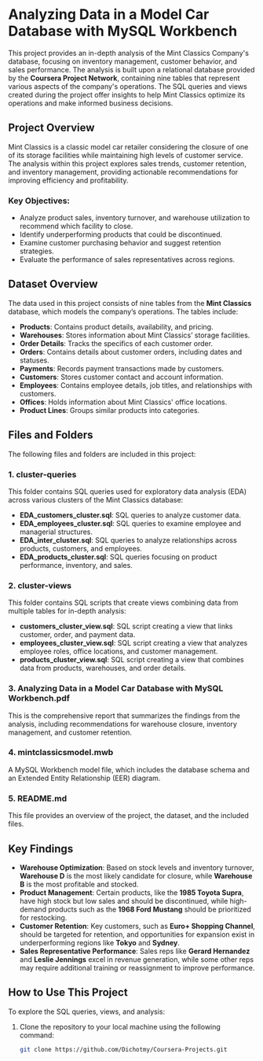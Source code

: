 # Analyzing Data in a Model Car Database with MySQL Workbench

This project provides an in-depth analysis of the Mint Classics Company's database, focusing on inventory management, customer behavior, and sales performance. The analysis is built upon a relational database provided by the **Coursera Project Network**, containing nine tables that represent various aspects of the company's operations. The SQL queries and views created during the project offer insights to help Mint Classics optimize its operations and make informed business decisions.

## Project Overview

Mint Classics is a classic model car retailer considering the closure of one of its storage facilities while maintaining high levels of customer service. The analysis within this project explores sales trends, customer retention, and inventory management, providing actionable recommendations for improving efficiency and profitability.

### Key Objectives:

- Analyze product sales, inventory turnover, and warehouse utilization to recommend which facility to close.
- Identify underperforming products that could be discontinued.
- Examine customer purchasing behavior and suggest retention strategies.
- Evaluate the performance of sales representatives across regions.

## Dataset Overview

The data used in this project consists of nine tables from the **Mint Classics** database, which models the company’s operations. The tables include:

- **Products**: Contains product details, availability, and pricing.
- **Warehouses**: Stores information about Mint Classics’ storage facilities.
- **Order Details**: Tracks the specifics of each customer order.
- **Orders**: Contains details about customer orders, including dates and statuses.
- **Payments**: Records payment transactions made by customers.
- **Customers**: Stores customer contact and account information.
- **Employees**: Contains employee details, job titles, and relationships with customers.
- **Offices**: Holds information about Mint Classics' office locations.
- **Product Lines**: Groups similar products into categories.

## Files and Folders

The following files and folders are included in this project:

### **1. cluster-queries**
This folder contains SQL queries used for exploratory data analysis (EDA) across various clusters of the Mint Classics database:
- **EDA_customers_cluster.sql**: SQL queries to analyze customer data.
- **EDA_employees_cluster.sql**: SQL queries to examine employee and managerial structures.
- **EDA_inter_cluster.sql**: SQL queries to analyze relationships across products, customers, and employees.
- **EDA_products_cluster.sql**: SQL queries focusing on product performance, inventory, and sales.

### **2. cluster-views**
This folder contains SQL scripts that create views combining data from multiple tables for in-depth analysis:
- **customers_cluster_view.sql**: SQL script creating a view that links customer, order, and payment data.
- **employees_cluster_view.sql**: SQL script creating a view that analyzes employee roles, office locations, and customer management.
- **products_cluster_view.sql**: SQL script creating a view that combines data from products, warehouses, and order details.

### **3. Analyzing Data in a Model Car Database with MySQL Workbench.pdf**
This is the comprehensive report that summarizes the findings from the analysis, including recommendations for warehouse closure, inventory management, and customer retention.

### **4. mintclassicsmodel.mwb**
A MySQL Workbench model file, which includes the database schema and an Extended Entity Relationship (EER) diagram.

### **5. README.md**
This file provides an overview of the project, the dataset, and the included files.

## Key Findings

- **Warehouse Optimization**: Based on stock levels and inventory turnover, **Warehouse D** is the most likely candidate for closure, while **Warehouse B** is the most profitable and stocked.
- **Product Management**: Certain products, like the **1985 Toyota Supra**, have high stock but low sales and should be discontinued, while high-demand products such as the **1968 Ford Mustang** should be prioritized for restocking.
- **Customer Retention**: Key customers, such as **Euro+ Shopping Channel**, should be targeted for retention, and opportunities for expansion exist in underperforming regions like **Tokyo** and **Sydney**.
- **Sales Representative Performance**: Sales reps like **Gerard Hernandez** and **Leslie Jennings** excel in revenue generation, while some other reps may require additional training or reassignment to improve performance.

## How to Use This Project

To explore the SQL queries, views, and analysis:
1. Clone the repository to your local machine using the following command:
   ```bash
   git clone https://github.com/Dichotmy/Coursera-Projects.git
